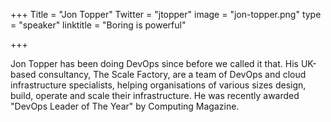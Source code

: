 +++
Title = "Jon Topper"
Twitter = "jtopper"
image = "jon-topper.png"
type = "speaker"
linktitle = "Boring is powerful"

+++

Jon Topper has been doing DevOps since before we called it that. His UK-based consultancy, The Scale Factory, are a team of DevOps and cloud infrastructure specialists, helping organisations of various sizes design, build, operate and scale their infrastructure. He was recently awarded "DevOps Leader of The Year" by Computing Magazine.  